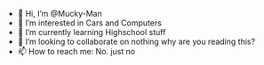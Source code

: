 - 👋 Hi, I’m @Mucky-Man
- 👀 I’m interested in Cars and Computers
- 🌱 I’m currently learning Highschool stuff
- 💞️ I’m looking to collaborate on nothing why are you reading this?
- 📫 How to reach me: No. just no

<!---
Mucky-Man/Mucky-Man is a ✨ special ✨ repository because its `README.md` (this file) appears on your GitHub profile.
You can click the Preview link to take a look at your changes.
--->
